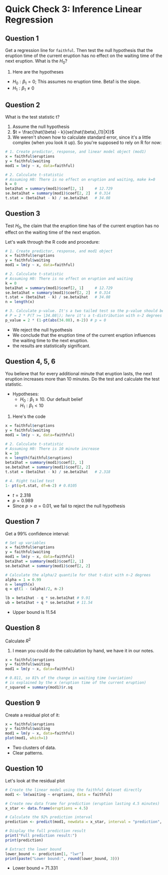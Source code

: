 # Quick Check 3: Inference Linear Regression

## Question 1
Get a regression line for `faithful`. Then test the null hypothesis that the eruption time of the current eruption has no effect on the waiting time of the next eruption. What is the $H_{0}$?

1. Here are the hypotheses
- $H_{0}: \beta_{1} = 0$; This assumes no eruption time. Beta1 is the slope.
- $H_{1}: \beta_{1} \neq 0$


## Question 2

What is the test statistic t?

1. Assume the null hypothesis
2. $t = \frac{\hat{\beta} - k}{se(\hat{\beta}_{1}|X)}$
3. We weren't shown how to calculate standard error, since it's a little complex (when you look it up). So you're supposed to rely on R for now:
```R
# 1. Create predictor, response, and linear model object (mod1)
x = faithful$eruptions
y = faithful$waiting
mod1 = lm(y ~ x, data=faithful)

# 2. Calculate t-statistic
# Assuming H0: There is no effect on eruption and waiting, make k=0
k = 0 
beta1hat = summary(mod1)$coef[2, 1]     # 12.729
se.beta1hat = summary(mod1)$coef[2, 2]  # 0.314
t.stat = (beta1hat - k) / se.beta1hat   # 34.08
```

## Question 3
Test $H_{0}$, the claim that the eruption time has of the current eruption has no effect on the waiting time of the next eruption. 

Let's walk through the R code and procedure:
```R
# 1. Create predictor, response, and mod1 object
x = faithful$eruptions
y = faithful$waiting
mod1 = lm(y ~ x, data=faithful)

# 2. Calculate t-statistic
# Assuming H0: There is no effect on eruption and waiting
k = 0 
beta1hat = summary(mod1)$coef[2, 1]     # 12.729
se.beta1hat = summary(mod1)$coef[2, 2]  # 0.314
t.stat = (beta1hat - k) / se.beta1hat   # 34.08
n = length(x)

# 3. Calculate p-value. It's a two tailed test so the p-value should be 
# P = 2 * P(T >= |34.08|); here it's a t-distribution with n-2 degrees of freedom, so you're summing up two tails.
p_value = 2 * (1-pt(abs(34.08), n-2)) # p = 0
```
- We reject the null hypothesis
- We conclude that the eruption time of the current eruption influences the waiting time to the next eruption.
- the results are statistically significant.


## Question 4, 5, 6
You believe that for every additional minute that eruption lasts, the next eruption increases more than 10 minutes. Do the test and calculate the test statistic.

- Hypotheses:
  - $H_{0}: \beta_{1} \geq 10$. Our default belief
  - $H_{1}: \beta_{1} < 10$

1. Here's the code
```R
x = faithful$eruptions
y = faithful$waiting
mod1 = lm(y ~ x, data=faithful)

# 2. Calculate t-statistic
# Assuming H0: There is 10 minute increase
k = 10 
n = length(faithful$eruptions)
beta1hat = summary(mod1)$coef[2, 1]     
se.beta1hat = summary(mod1)$coef[2, 2]  
t.stat = (beta1hat - k) / se.beta1hat   # 2.318

# 4. Right tailed test
1- pt(q=t.stat, df=n-2) # 0.0105
```

- $t=2.318$
- $p=0.989$
- Since $p > \alpha = 0.01$, we fail to reject the null hypothesis

## Question 7
Get a 99% confidence interval:

```R
# Set up variables
x = faithful$eruptions
y = faithful$waiting
mod1 = lm(y ~ x, data=faithful)
beta1hat = summary(mod1)$coef[2, 1]
se.beta1hat = summary(mod1)$coef[2, 2]

# Calculate the alpha/2 quantile for that t-dist with n-2 degrees 
alpha = 1 = 0.99
n = length(x)
q = qt(1 - (alpha)/2, n-2)

lb = beta1hat - q * se.beta1hat # 9.91
ub = beta1hat + q * se.beta1hat # 11.54
```
- Upper bound is 11.54


## Question 8
Calculate $R^{2}$

1. I mean you could do the calculation by hand, we have it in our notes.
```R
x = faithful$eruptions
y = faithful$waiting
mod1 = lm(y ~ x, data=faithful)

# 0.811, so 81% of the change in waiting time (variation) 
# is explained by the x (eruption time of the current eruption)
r_squared = summary(mod1)$r.sq 
```


## Question 9
Create a residual plot of it:
```R
x = faithful$eruptions
y = faithful$waiting
mod1 = lm(y ~ x, data=faithful)
plot(mod1, which=1)
```
- Two clusters of data.
- Clear patterns.

## Question 10
Let's look at the residual plot
```R
# Create the linear model using the faithful dataset directly
mod1 <- lm(waiting ~ eruptions, data = faithful)

# Create new data frame for prediction (eruption lasting 4.5 minutes)
x_star <- data.frame(eruptions = 4.5)

# Calculate the 92% prediction interval
prediction <- predict(mod1, newdata = x_star, interval = "prediction", level = 0.92)

# Display the full prediction result
print("Full prediction result:")
print(prediction)

# Extract the lower bound
lower_bound <- prediction[1, "lwr"]
print(paste("Lower bound:", round(lower_bound, 3)))
```

- Lower bound = $71.331$